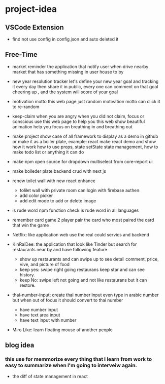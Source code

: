 # project-idea

## VSCode Extension
- find not use config in config.json and auto deleted it

## Free-Time
- market reminder
  the application that notify user when drive nearby market that has something missing in user house to by
- new year resolution tracker
  let's define your new year goal and tracking it every day then share it in public, every one can comment on that goal cheering up , and the system will score of your goal
- motivation motto
  this web page just random motivation motto can click it to re-random 
- keep-claim
    when you are angry when you did not claim, focus or conscious use this web page to help you
    this web show beautiful animation help you focus on breathing in and breathing out
- make project show case of all framework to display as a demo in github or make it as a boiler plate,
  example: react make react demo and show how it work how to use props, state setState state management,
   how to make todo list or anything it can do
- make npm open source for dropdown multiselect from core-report ui
- make boileder plate backend crud with next js
- renew toilet wall with new react
  enhance
    - tolilet wall with private room can login with firebase authen
    - add color picker
    - add edit mode to add or delete image
- is rude word npm function check is rude word in all languages
- remember card game 2 player pair the card who most paired the card that win the game

- Netflix: like application web use the real could servics and backend
- KinRaiDee: the application that look like Tinder but search for restaurants near by and have following feature
  - show up restaurants and can swipe up to see detail comment, price, vive, and picture of food
  - keep yes: swipe right going restaurans keep star and can see history.
  - keep No: swipe left not going and not like restaurans but it can restore.
  
- thai-number-input: create thai number input even type in arabic number but when out of focus it should convert to thai number
   - have number input
   - have text area input
   - have text input with number
 
- Miro Like: learn floating mouse of another people 
 
  
## blog idea
### this use for memmorize every thing  that I learn from work to easy to summarize when I'm going to interveiw again.
- the diff of state management in react
